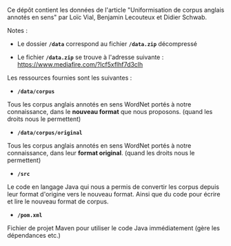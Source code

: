 Ce dépôt contient les données de l'article "Uniformisation de corpus anglais annotés en sens" par Loïc Vial, Benjamin Lecouteux et Didier Schwab.

Notes :

- Le dossier **`/data`** correspond au fichier **`/data.zip`** décompressé

- Le fichier **`/data.zip`** se trouve à l'adresse suivante : <https://www.mediafire.com/?lcf5xflhf7d3clh>


Les ressources fournies sont les suivantes :

- **`/data/corpus`**

Tous les corpus anglais annotés en sens WordNet portés à notre connaissance, dans le **nouveau format** que nous proposons. (quand les droits nous le permettent)

- **`/data/corpus/original`**

Tous les corpus anglais annotés en sens WordNet portés à notre connaissance, dans leur **format original**. (quand les droits nous le permettent)

- **`/src`**

Le code en langage Java qui nous a permis de convertir les corpus depuis leur format d'origine vers le nouveau format. Ainsi que du code pour écrire et lire le nouveau format de corpus.

- **`/pom.xml`**

Fichier de projet Maven pour utiliser le code Java immédiatement (gère les dépendances etc.)